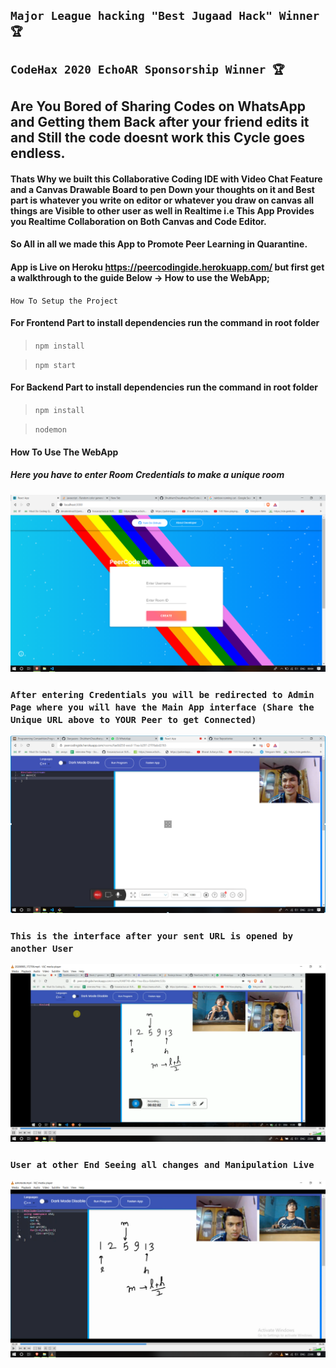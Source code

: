 ## `Major League hacking "Best Jugaad Hack" Winner 🏆`
## `CodeHax 2020 EchoAR Sponsorship Winner 🏆`

## **Are You Bored of Sharing Codes on WhatsApp and Getting them Back after your friend edits it and Still the code doesnt work this Cycle goes endless.**

#### Thats Why we built this Collaborative Coding IDE with Video Chat Feature and a Canvas Drawable Board to pen Down your thoughts on it and Best part is whatever you write on editor or whatever you draw on canvas all things are Visible to other user as well in Realtime i.e This App Provides you Realtime Collaboration on Both Canvas and Code Editor.
#### So All in all we made this App to Promote Peer Learning in Quarantine.

#### App is Live on Heroku https://peercodingide.herokuapp.com/ but first get a walkthrough to the guide Below -> How to use the WebApp;
`How To Setup the Project`

#### For Frontend Part to install dependencies run the command in root folder
> `npm install`

> `npm start`

#### For Backend Part to install dependencies run the command in root folder

> `npm install`

> `nodemon`

#### How To Use The WebApp

##### Here you have to enter Room Credentials to make a unique room 

 ![loading image....](https://github.com/ShubhamChaudharyy/PeerCode_IDE/blob/master/Developement_Shots/Screenshot%20(242).png)
 
### `After entering Credentials you will be redirected to Admin Page where you will have the Main App interface (Share the Unique URL above to YOUR Peer to get Connected)`
  
![loading image....](https://github.com/ShubhamChaudharyy/PeerCode_IDE/blob/master/Developement_Shots/Screenshot%20(248).png)

### `This is the interface after your sent URL is opened by another User`

![loading image....](https://github.com/ShubhamChaudharyy/PeerCode_IDE/blob/master/Developement_Shots/Screenshot%20(252).png)

### `User at other End Seeing all changes and Manipulation Live`

![loading image....](https://github.com/ShubhamChaudharyy/PeerCode_IDE/blob/master/Developement_Shots/Screenshot%20(250).png)




